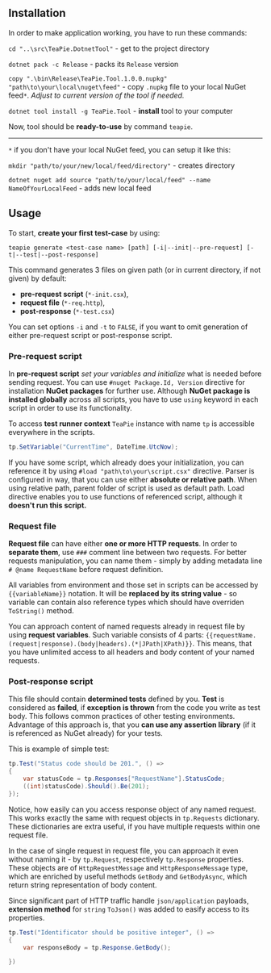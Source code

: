 ## Installation
In order to make application working, you have to run these commands:

`cd "..\src\TeaPie.DotnetTool"` - get to the project directory

`dotnet pack -c Release` - packs its `Release` version

`copy ".\bin\Release\TeaPie.Tool.1.0.0.nupkg" "path\to\your\local\nuget\feed"` - copy `.nupkg` file to your local NuGet feed`*`. _Adjust to current version of the tool if needed._

`dotnet tool install -g TeaPie.Tool` - **install** tool to your computer

Now, tool should be **ready-to-use** by command `teapie`.

------------------------
`*` if you don't have your local NuGet feed, you can setup it like this:

`mkdir "path/to/your/new/local/feed/directory"` - creates directory

`dotnet nuget add source "path/to/your/local/feed" --name NameOfYourLocalFeed` - adds new local feed

## Usage
To start, **create your first test-case** by using:

`teapie generate <test-case name> [path] [-i|--init|--pre-request] [-t|--test|--post-response]`

This command generates 3 files on given path (or in current directory, if not given) by default: 
- **pre-request script** (`*-init.csx`), 
- **request file** (`*-req.http`),
- **post-response** (`*-test.csx`)

You can set options `-i` and `-t` to `FALSE`, if you want to omit generation of either pre-request script or post-response script.

### Pre-request script
In **pre-request script** _set your variables and initialize_ what is needed before sending request. You can use `#nuget Package.Id, Version` directive for installation **NuGet packages** for further use. Although **NuGet package is installed globally** across all scripts, you have to use `using` keyword in each script in order to use its functionality.

To access **test runner context** `TeaPie` instance with name `tp` is accessible everywhere in the scripts.
```csharp
tp.SetVariable("CurrentTime", DateTime.UtcNow);
```

If you have some script, which already does your initialization, you can reference it by using `#load "path\to\your\script.csx"` directive. Parser is configured in way, that you can use either **absolute or relative path**. When using relative path, parent folder of script is used as default path. Load directive enables you to use functions of referenced script, although it **doesn't run this script.**

### Request file
**Request file** can have either **one or more HTTP requests**. In order to **separate them**, use `###` comment line between two requests. For better requests manipulation, you can name them - simply by adding metadata line `# @name RequestName` before request definition.

All variables from environment and those set in scripts can be accessed by `{{variableName}}` notation. It will be **replaced by its string value** - so variable can contain also reference types which should have overriden `ToString()` method.

You can approach content of named requests already in request file by using **request variables**. Such variable consists of 4 parts: `{{requestName.(request|response).(body|headers).(*|JPath|XPath)}}`. This means, that you have unlimited access to all headers and body content of your named requests.

### Post-response script
This file should contain **determined tests** defined by you. **Test** is considered as **failed**, if **exception is thrown** from the code you write as test body. This follows common practices of other testing environments. Advantage of this approach is, that you **can use any assertion library** (if it is referenced as NuGet already) for your tests.

This is example of simple test:
```csharp
tp.Test("Status code should be 201.", () => 
{
    var statusCode = tp.Responses["RequestName"].StatusCode;
    ((int)statusCode).Should().Be(201);
});
```

Notice, how easily can you access response object of any named request. This works exactly the same with request objects in `tp.Requests` dictionary. These dictionaries are extra useful, if you have multiple requests within one request file. 

In the case of single request in request file, you can approach it even without naming it - by `tp.Request`, respectively `tp.Response` properties. These objects are of `HttpRequestMessage` and `HttpResponseMessage` type, which are enriched by useful methods `GetBody` and `GetBodyAsync`, which return string representation of body content.

Since significant part of HTTP traffic handle `json/application` payloads, **extension method** for `string` `ToJson()` was added to easify access to its properties.
```csharp
tp.Test("Identificator should be positive integer", () =>
{
    var responseBody = tp.Response.GetBody();

})
```  
